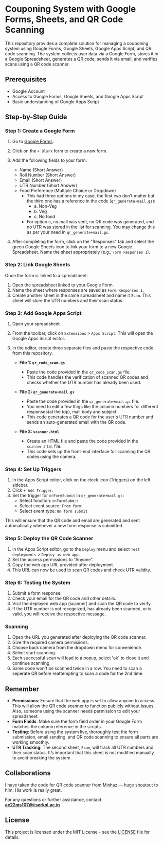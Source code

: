 # Couponing System with Google Forms, Sheets, and QR Code Scanning

This repository provides a complete solution for managing a couponing system using Google Forms, Google Sheets, Google Apps Script, and QR code scanning. The system collects user data via a Google Form, stores it in a Google Spreadsheet, generates a QR code, sends it via email, and verifies scans using a QR code scanner.

## Prerequisites

- Google Account
- Access to Google Forms, Google Sheets, and Google Apps Script
- Basic understanding of Google Apps Script

## Step-by-Step Guide

### Step 1: Create a Google Form

1. Go to [Google Forms](https://forms.google.com).
2. Click on the `+ Blank` form to create a new form.
3. Add the following fields to your form:
   - Name (Short Answer)
   - Roll Number (Short Answer)
   - Email (Short Answer)
   - UTR Number (Short Answer)
   - Food Preference (Multiple Choice or Dropdown)
     - This had three options in my case, the first two don't matter but the third one has a reference in the code (`qr_generate+mail.gs`):
       - a. Non-Veg
       - b. Veg
       - c. No food
     - For option c, no mail was sent, no QR code was generated, and no UTR was stored in the list for scanning. You may change this as per your need in `qr_generate+mail.gs`.
   
4. After completing the form, click on the "Responses" tab and select the green Google Sheets icon to link your form to a new Google Spreadsheet. Name the sheet appropriately (e.g., `Form Responses 1`).

### Step 2: Link Google Sheets

Once the form is linked to a spreadsheet:

1. Open the spreadsheet linked to your Google Form.
2. Name the sheet where responses are saved as `Form Responses 1`.
3. Create another sheet in the same spreadsheet and name it `Scan`. This sheet will store the UTR numbers and their scan status.

### Step 3: Add Google Apps Script

1. Open your spreadsheet.
2. From the toolbar, click on `Extensions` > `Apps Script`. This will open the Google Apps Script editor.
3. In the editor, create three separate files and paste the respective code from this repository.
   
   - **File 1: `qr_code_scan.gs`**
     - Paste the code provided in the `qr_code_scan.gs` file.
     - This code handles the verification of scanned QR codes and checks whether the UTR number has already been used.

   - **File 2: `qr_generate+mail.gs`**
     - Paste the code provided in the `qr_generate+mail.gs` file.
     - You need to edit a few thigs like the column numbers for different responses(at the top), mail body and subject.
     - This code generates a QR code for the user's UTR number and sends an auto-generated email with the QR code.
   
   - **File 3: `scanner.html`**
     - Create an HTML file and paste the code provided in the `scanner.html` file.
     - This code sets up the front-end interface for scanning the QR codes using the camera.

### Step 4: Set Up Triggers

1. In the Apps Script editor, click on the clock icon (Triggers) on the left sidebar.
2. Click `+ Add Trigger`.
3. Set the trigger for `onFormSubmit` in `qr_generate+mail.gs`:
   - Select function: `onFormSubmit`
   - Select event source: `From form`
   - Select event type: `On form submit`
   
This will ensure that the QR code and email are generated and sent automatically whenever a new form response is submitted.

### Step 5: Deploy the QR Code Scanner

1. In the Apps Script editor, go to the `Deploy` menu and select `Test deployments` > `Deploy as web app`.
2. Set the access permissions to "Anyone".
3. Copy the web app URL provided after deployment.
4. This URL can now be used to scan QR codes and check UTR validity.

### Step 6: Testing the System

1. Submit a form response.
2. Check your email for the QR code and other details.
3. Visit the deployed web app (scanner) and scan the QR code to verify.
4. If the UTR number is not recognized, has already been scanned, or is valid, you will receive the respective message.

### Scanning

1. Open the URL you generated after deploying the QR code scanner.
2. Give the required camera permisiions.
3. Choose back camera from the dropdown menu for convenience.
4. Select start scanning.
5. Each successful scan will lead to a popup, select 'ok' to close it and continue scanning.
6. Same code won't be scanned twice in a row. You need to scan a seperate QR before reattempting to scan a code for the 2nd time.

## Remember

- **Permissions**: Ensure that the web app is set to allow anyone to access. This will allow the QR code scanner to function publicly without issues. Also, someone using the scanner needs permission to edit your spreadsheet.
- **Form Fields**: Make sure the form field order in your Google Form matches the column reference in the scripts.
- **Testing**: Before using the system live, thoroughly test the form submission, email sending, and QR code scanning to ensure all parts are working smoothly.
- **UTR Tracking**: The second sheet, `Scan`, will track all UTR numbers and their scan status. It’s important that this sheet is not modified manually to avoid breaking the system.

## Collaborations

I have taken the code for QR code scanner from [Minhaz](https://github.com/mebjas/html5-qrcode/tree/master/examples/html5) — huge shoutout to him. His work is really great.

For any questions or further assistance, contact:  
**ac22ms107@iiserkol.ac.in**

## License

This project is licensed under the MIT License - see the [LICENSE](LICENSE) file for details.
